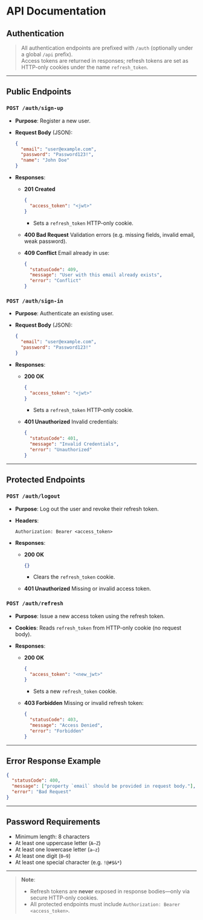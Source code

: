# API Documentation

## Authentication

> All authentication endpoints are prefixed with `/auth` (optionally under a global `/api` prefix).  
> Access tokens are returned in responses; refresh tokens are set as HTTP-only cookies under the name `refresh_token`.

---

## Public Endpoints

### `POST /auth/sign-up`

- **Purpose**: Register a new user.
- **Request Body** (JSON):

  ```json
  {
    "email": "user@example.com",
    "password": "Password123!",
    "name": "John Doe"
  }
  ```

- **Responses**:

  - **201 Created**

    ```json
    {
      "access_token": "<jwt>"
    }
    ```

    - Sets a `refresh_token` HTTP-only cookie.

  - **400 Bad Request**
    Validation errors (e.g. missing fields, invalid email, weak password).
  - **409 Conflict**
    Email already in use:

    ```json
    {
      "statusCode": 409,
      "message": "User with this email already exists",
      "error": "Conflict"
    }
    ```

### `POST /auth/sign-in`

- **Purpose**: Authenticate an existing user.
- **Request Body** (JSON):

  ```json
  {
    "email": "user@example.com",
    "password": "Password123!"
  }
  ```

- **Responses**:

  - **200 OK**

    ```json
    {
      "access_token": "<jwt>"
    }
    ```

    - Sets a `refresh_token` HTTP-only cookie.

  - **401 Unauthorized**
    Invalid credentials:

    ```json
    {
      "statusCode": 401,
      "message": "Invalid Credentials",
      "error": "Unauthorized"
    }
    ```

---

## Protected Endpoints

### `POST /auth/logout`

- **Purpose**: Log out the user and revoke their refresh token.
- **Headers**:

  ```
  Authorization: Bearer <access_token>
  ```

- **Responses**:

  - **200 OK**

    ```json
    {}
    ```

    - Clears the `refresh_token` cookie.

  - **401 Unauthorized**
    Missing or invalid access token.

### `POST /auth/refresh`

- **Purpose**: Issue a new access token using the refresh token.
- **Cookies**:
  Reads `refresh_token` from HTTP-only cookie (no request body).
- **Responses**:

  - **200 OK**

    ```json
    {
      "access_token": "<new_jwt>"
    }
    ```

    - Sets a new `refresh_token` cookie.

  - **403 Forbidden**
    Missing or invalid refresh token:

    ```json
    {
      "statusCode": 403,
      "message": "Access Denied",
      "error": "Forbidden"
    }
    ```

---

## Error Response Example

```json
{
  "statusCode": 400,
  "message": ["property `email` should be provided in request body."],
  "error": "Bad Request"
}
```

---

## Password Requirements

- Minimum length: 8 characters
- At least one uppercase letter (`A–Z`)
- At least one lowercase letter (`a–z`)
- At least one digit (`0–9`)
- At least one special character (e.g. `!@#$&*`)

---

> **Note**:
>
> - Refresh tokens are **never** exposed in response bodies—only via secure HTTP-only cookies.
> - All protected endpoints must include `Authorization: Bearer <access_token>`.


